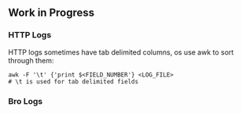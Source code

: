 ## Work in Progress

### HTTP Logs

HTTP logs sometimes have tab delimited columns, os use awk to sort through them:
```
awk -F '\t' {'print $<FIELD_NUMBER'} <LOG_FILE> 
# \t is used for tab delimited fields
```
### Bro Logs 
